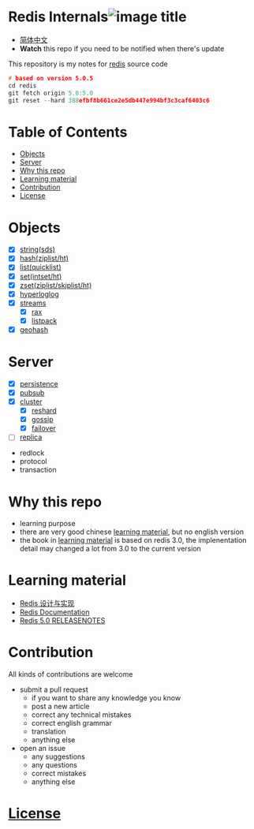 # Redis Internals![image title](http://www.zpoint.xyz:8080/count/tag.svg?url=github%2FRedis-Internals)

* [简体中文](https://github.com/zpoint/Redis-Internals/blob/5.0/README_CN.md)
*  **Watch** this repo if you need to be notified when there's update

This repository is my notes for [redis](https://github.com/antirez/redis) source code

```c
# based on version 5.0.5
cd redis
git fetch origin 5.0:5.0
git reset --hard 388efbf8b661ce2e5db447e994bf3c3caf6403c6

```

# Table of Contents

* [Objects](#Objects)
* [Server](#Server)
* [Why this repo](#Why-this-repo)
* [Learning material](#Learning-material)
* [Contribution](#Contribution)
* [License](#License)

# Objects
 - [x] [string(sds)](https://github.com/zpoint/Redis-Internals/blob/5.0/Object/sds/sds.md)
 - [x] [hash(ziplist/ht)](https://github.com/zpoint/Redis-Internals/blob/5.0/Object/hash/hash.md)
 - [x] [list(quicklist)](https://github.com/zpoint/Redis-Internals/blob/5.0/Object/list/list.md)
 - [x] [set(intset/ht)](https://github.com/zpoint/Redis-Internals/blob/5.0/Object/set/set.md)
 - [x] [zset(ziplist/skiplist/ht)](https://github.com/zpoint/Redis-Internals/blob/5.0/Object/zset/zset.md)
 - [x] [hyperloglog](https://github.com/zpoint/Redis-Internals/blob/5.0/Object/hyperloglog/hyperloglog.md)
 - [x] [streams](https://github.com/zpoint/Redis-Internals/blob/5.0/Object/streams/streams.md)
 	- [x] [rax](https://github.com/zpoint/Redis-Internals/blob/5.0/Object/rax/rax.md)
 	- [x] [listpack](https://github.com/zpoint/Redis-Internals/blob/5.0/Object/listpack/listpack.md)
 - [x] [geohash](https://github.com/zpoint/Redis-Internals/blob/5.0/Object/geohash/geohash.md)

# Server

- [x] [persistence](https://github.com/zpoint/Redis-Internals/blob/5.0/Server/persistence/persistence.md)
- [x] [pubsub](https://github.com/zpoint/Redis-Internals/blob/5.0/Server/pubsub/pubsub.md)
- [x] [cluster](https://github.com/zpoint/Redis-Internals/blob/5.0/Server/cluster/cluster.md)
	- [x] [reshard](https://github.com/zpoint/Redis-Internals/blob/5.0/Server/cluster/cluster.md#reshard)
	- [x] [gossip](https://github.com/zpoint/Redis-Internals/blob/5.0/Server/cluster/gossip/gossip.md)
	- [x] [failover](https://github.com/zpoint/Redis-Internals/blob/5.0/Server/cluster/failover/failover.md)
- [ ] [replica](https://github.com/zpoint/Redis-Internals/blob/5.0/Server/replica/replica.md)
- redlock
- protocol
- transaction

# Why this repo

* learning purpose
* there are very good chinese [learning material](#learning-material), but no english version
* the book in [learning material](#learning-material) is based on redis 3.0, the implenentation detail may changed a lot from 3.0 to the current version

# Learning material

* [Redis 设计与实现](http://redisbook.com/)
* [Redis Documentation](https://redis.io/documentation)
* [Redis 5.0 RELEASENOTES](https://raw.githubusercontent.com/antirez/redis/5.0/00-RELEASENOTES)

# Contribution

All kinds of contributions are welcome

* submit a pull request
  *  if you want to share any knowledge you know
  * post a new article
  * correct any technical mistakes
  * correct english grammar
  * translation
  * anything else
* open an issue 
  * any suggestions
  * any questions
  * correct mistakes
  * anything else

# [License](https://creativecommons.org/licenses/by-nc-sa/4.0/)

